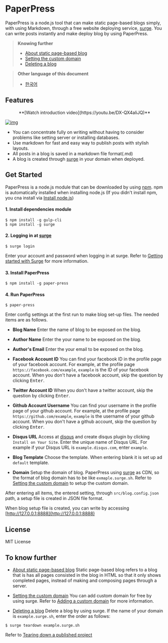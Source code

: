 # PaperPress
PaperPress is a node.js tool that can make static page-based blogs simply, with using Markdown, through a free website deploying service, [surge](https://surge.sh/). You can write posts instantly and make deploy blog by using PaperPress.


> **Knowing further**
> * <a id="paper-press-sel-1" href="#paper-press-help-1">About static page-based blog</a>
> * <a id="paper-press-sel-2" href="#paper-press-help-2">Setting the custom domain</a>
> * <a id="paper-press-sel-3" href="#paper-press-help-3">Deleting a blog</a>

> **Other language of this document**
> * [한국어](https://github.com/seokju-na/paper-press/blob/master/docs/Korean.md)


## Features

<p align="center">**[Watch introduction video](https://youtu.be/DX-QX4aliJQ)**</p>


[![img](https://github.com/seokju-na/paper-press/blog/master/docs/imgs/Video.png)](https://youtu.be/DX-QX4aliJQ)


* You can concentrate fully on writing without having to consider problems like setting server or installing databases.
* Use markdown for fast and easy way to publish posts with stylish layouts.
* All posts in a blog is saved in a markdown file format(.md)
* A blog is created through [surge](https://surge.sh/) in your domain when deployed.



## Get Started

PaperPress is a node.js module that can be downloaded by using [npm](https://www.npmjs.com/). npm is automatically installed when installing node.js (If you didn't install npm, you cna install via [Install node.js](https://nodejs.org/ko/))



#### 1. Install dependencies module

```shell
$ npm install -g gulp-cli
$ npm install -g surge
```

#### 2. Logging in at [surge](https://surge.sh)

```shell
$ surge login
```

Enter your account and password when logging in at surge. Refer to [Getting started with Surge](https://surge.sh/help/getting-started-with-surge) for more information.


#### 3. Install PaperPress

```shell
$ npm install -g paper-press
```

#### 4. Run PaperPress

```shell
$ paper-press
```

Enter config settings at the first run to make blog set-up files. The needed items are as follows.


* **Blog Name**
Enter the name of blog to be exposed on the blog.

* **Author Name**
Enter the your name to be exposed on the blog.

* **Author's Email**
Enter the your email to be exposed on the blog.

* **Facebook Account ID**
You can find your facebook ID in the profile page of your facebook account. For example, at the profile page ``https://facebook.com/example``, ``example`` is the ID of your facebook account.
When you don't have a facebook account, skip the question by clicking <kbd>Enter</kbd>.

* **Twitter Account ID**
When you don't have a twitter account, skip the question by clicking <kbd>Enter</kbd>.

* **Github Account Username**
You can find your username in the profile page of your github account. For example, at the profile page ``https://github.com/example``, ``example`` is the username of your github account.
When you don't have a github account, skip the question by clicking <kbd>Enter</kbd>.

* **Disqus URL**
Access at [disqus](https://publishers.disqus.com/) and create disqus plugin by clicking ``Install on Your Site``. Enter the unique name of Disqus URL. For example if your Disqus URL is ``example.disqus.com``, enter ``example``.

* **Blog Template**
Choose the template. When entering blank it is set up ad ``default`` template.

* **Domain**
Setup the domain of blog. PaperPress using [surge](https://surge.sh/) as CDN, so the format of blog domain has to be like ``exmaple.surge.sh``. Refer to <a href="#paper-press-help-2">Setting the custom domain</a> to setup the custom domain.



After entering all items, the entered setting, through ``src/blog.config.json`` path, a setup file is created in JSON file format.

When blog setup file is created, you can write by accessing [http://127.0.0.1:8888](http://127.0.0.1:8888)



## License

MIT License



## To know further

* <a id="paper-press-help-1" href="#paper-press-sel-1">About static page-based blog</a>
Static page-based blog refers to a blog that is has all pages consisted in the blog in HTML so that it only shows completed pages, instead of making and composing pages through a server.

* <a id="paper-press-help-2" href="#paper-press-sel-2">Setting the custom domain</a>
You can add custom domain for free by using surge. Refer to [Adding a custom domain](https://surge.sh/help/adding-a-custom-domain) for more information.

* <a id="paper-press-help-3" href="#paper-press-sel-3">Deleting a blog</a>
Delete a blog by using surge. If the name of your domain is ``example.surge.sh``, enter the order as follows:
```shell
$ surge teardown example.surge.sh
```
Refer to [Tearing down a published project](https://surge.sh/help/tearing-down-a-project)



